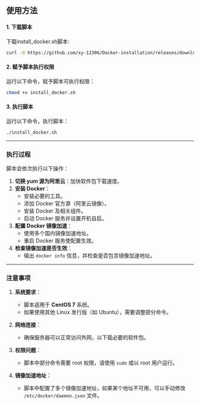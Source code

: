 ## 使用方法

#### 1. 下载脚本
下载install_docker.sh脚本:
```bash
curl -O https://github.com/xy-12306/Docker-installation/releases/download/1.5/install_docker.sh  # 替换为实际下载链接
```

#### 2. 赋予脚本执行权限
运行以下命令，赋予脚本可执行权限：
```bash
chmod +x install_docker.sh
```

#### 3. 执行脚本
运行以下命令，执行脚本：
```bash
./install_docker.sh
```

---

### 执行过程

脚本会依次执行以下操作：
1. **切换 yum 源为阿里云**：加快软件包下载速度。
2. **安装 Docker**：
   - 安装必要的工具。
   - 添加 Docker 官方源（阿里云镜像）。
   - 安装 Docker 及相关组件。
   - 启动 Docker 服务并设置开机自启。
3. **配置 Docker 镜像加速**：
   - 使用多个国内镜像加速地址。
   - 重启 Docker 服务使配置生效。
4. **检查镜像加速是否生效**：
   - 输出 `docker info` 信息，并检查是否包含镜像加速地址。

---

### 注意事项

1. **系统要求**：
   - 脚本适用于 **CentOS 7** 系统。
   - 如果使用其他 Linux 发行版（如 Ubuntu），需要调整部分命令。

2. **网络连接**：
   - 确保服务器可以正常访问外网，以下载必要的软件包。

3. **权限问题**：
   - 脚本中部分命令需要 root 权限，请使用 `sudo` 或以 root 用户运行。

4. **镜像加速地址**：
   - 脚本中配置了多个镜像加速地址，如果某个地址不可用，可以手动修改 `/etc/docker/daemon.json` 文件。
